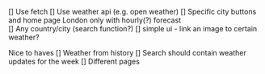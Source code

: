 [] Use fetch
[] Use weather api (e.g. open weather)
[] Specific city buttons and home page London only with hourly(?) forecast  
[] Any country/city (search function?)
[] simple ui - link an image to certain weather?

Nice to haves
[] Weather from history
[] Search should contain weather updates for the week
[] Different pages